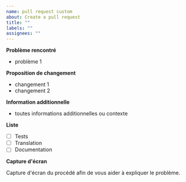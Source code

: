 ```yaml
---
name: pull request custom
about: Create a pull request
title: ""
labels: ""
assignees: ""
---
```


**Problème rencontré**

- problème 1

**Proposition de changement**

- changement 1
- changement 2

**Information additionnelle**

- toutes informations additionnelles ou contexte

**Liste**

- [ ] Tests
- [ ] Translation
- [ ] Documentation

**Capture d'écran**

Capture d'écran du procédé afin de vous aider à expliquer le problème.
